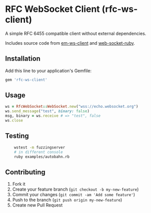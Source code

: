 # RFC WebSocket Client (rfc-ws-client)

A simple RFC 6455 compatible client without external dependencies.

Includes source code from [em-ws-client](https://github.com/dansimpson/em-ws-client) and [web-socket-ruby](https://github.com/gimite/web-socket-ruby).

## Installation

Add this line to your application's Gemfile:

```ruby
gem 'rfc-ws-client'
```

## Usage

```ruby
ws = RfcWebSocket::WebSocket.new("wss://echo.websocket.org")
ws.send_message("test", binary: false)
msg, binary = ws.receive # => "test", false
ws.close
```

## Testing

```bash
    wstest -m fuzzingserver
    # in different console
    ruby examples/autobahn.rb
```

## Contributing

1. Fork it
2. Create your feature branch (`git checkout -b my-new-feature`)
3. Commit your changes (`git commit -am 'Add some feature'`)
4. Push to the branch (`git push origin my-new-feature`)
5. Create new Pull Request

